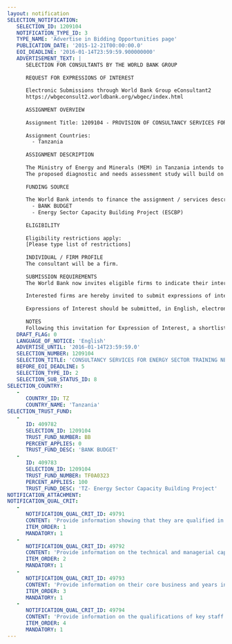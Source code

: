 ```yaml
---
layout: notification
SELECTION_NOTIFICATION: 
   SELECTION_ID: 1209104
   NOTIFICATION_TYPE_ID: 3
   TYPE_NAME: 'Advertise in Bidding Opportunities page'
   PUBLICATION_DATE: '2015-12-21T00:00:00.0'
   EOI_DEADLINE: '2016-01-14T23:59:59.900000000'
   ADVERTISEMENT_TEXT: |
      SELECTION FOR CONSULTANTS BY THE WORLD BANK GROUP
      
      REQUEST FOR EXPRESSIONS OF INTEREST
      
      Electronic Submissions through World Bank Group eConsultant2
      https://wbgeconsult2.worldbank.org/wbgec/index.html
      
      ASSIGNMENT OVERVIEW
      
      Assignment Title: 1209104 - PROVISION OF CONSULTANCY SERVICES FOR ENERGY SECTOR TRAINING NEEDS ASSESSMENT AND CAPACITY BUILDING PROGRAMME
      
      Assignment Countries:
        - Tanzania
      
      ASSIGNMENT DESCRIPTION
      
      The Ministry of Energy and Minerals (MEM) in Tanzania intends to carry out an intensive Training Needs Assessment, followed by capacity building activities necessary to address the gaps and complement the work of reforming the energy sector (power and petroleum sub sectors) 
      The proposed diagnostic and needs assessment study will build on existing studies developed both within MEM and through partner institutions to provide a comprehensive program targeting core areas that complement and support both public and private sectors involvement in the development of physical energy infrastructure and the growth of domestic and regional power markets and cross-border power. These core areas include; i) Institutional strengthening/capacity building, ii) Policy, institutional, regulatory, fiscal reforms, iii) Growth of domestic and regional power markets and cross-border energy trade, and iv)Increase transparency, efficiency in the power and the petroleum sub-sectors.
      
      FUNDING SOURCE
      
      The World Bank intends to finance the assignment / services described below under the following trust fund(s):
        - BANK BUDGET
        - Energy Sector Capacity Building Project (ESCBP)
      
      ELIGIBILITY
      
      Eligibility restrictions apply:
      [Please type list of restrictions]
      
      INDIVIDUAL / FIRM PROFILE
      The consultant will be a firm. 
      
      SUBMISSION REQUIREMENTS
      The World Bank now invites eligible firms to indicate their interest in providing the services.  Interested firms must provide information indicating that they are qualified to perform the services (brochures, description of similar assignments, experience in similar conditions, availability of appropriate skills among staff, etc. for firms; CV and cover letter for individuals).  Please note that the total size of all attachments should be less than 5MB.  Consultants may associate to enhance their qualifications.
      
      Interested firms are hereby invited to submit expressions of interest.
      
      Expressions of Interest should be submitted, in English, electronically through World Bank Group eTendering (https://wbgeconsult2.worldbank.org/wbgec/index.html)
      
      NOTES
      Following this invitation for Expression of Interest, a shortlist of qualified firms will be formally invited to submit proposals.  Shortlisting and selection will be subject to the availability of funding.
   DRAFT_FLAG: 0
   LANGUAGE_OF_NOTICE: 'English'
   ADVERTISE_UNTIL: '2016-01-14T23:59:59.0'
   SELECTION_NUMBER: 1209104
   SELECTION_TITLE: 'CONSULTANCY SERVICES FOR ENERGY SECTOR TRAINING NEEDS ASSESSMENT AND CAPACITY BUILDING PROGRAMME in TANZANIA'
   BEFORE_EOI_DEADLINE: 5
   SELECTION_TYPE_ID: 2
   SELECTION_SUB_STATUS_ID: 8
SELECTION_COUNTRY: 
   - 
      COUNTRY_ID: TZ
      COUNTRY_NAME: 'Tanzania'
SELECTION_TRUST_FUND: 
   - 
      ID: 409782
      SELECTION_ID: 1209104
      TRUST_FUND_NUMBER: BB
      PERCENT_APPLIES: 0
      TRUST_FUND_DESC: 'BANK BUDGET'
   - 
      ID: 409783
      SELECTION_ID: 1209104
      TRUST_FUND_NUMBER: TF0A0323
      PERCENT_APPLIES: 100
      TRUST_FUND_DESC: 'TZ- Energy Sector Capacity Building Project'
NOTIFICATION_ATTACHMENT: 
NOTIFICATION_QUAL_CRIT: 
   - 
      NOTIFICATION_QUAL_CRIT_ID: 49791
      CONTENT: 'Provide information showing that they are qualified in the field of the assignment.'
      ITEM_ORDER: 1
      MANDATORY: 1
   - 
      NOTIFICATION_QUAL_CRIT_ID: 49792
      CONTENT: 'Provide information on the technical and managerial capabilities of the firm.'
      ITEM_ORDER: 2
      MANDATORY: 1
   - 
      NOTIFICATION_QUAL_CRIT_ID: 49793
      CONTENT: 'Provide information on their core business and years in business.'
      ITEM_ORDER: 3
      MANDATORY: 1
   - 
      NOTIFICATION_QUAL_CRIT_ID: 49794
      CONTENT: 'Provide information on the qualifications of key staff.'
      ITEM_ORDER: 4
      MANDATORY: 1
---
```


